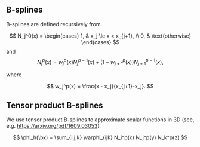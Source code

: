 $$
\newcommand{\bx}{\boldsymbol{x}}
$$

## B-splines

B-splines are defined recursively from

$$
N_j^0(x) = \begin{cases}
1, & x_j \le x < x_{j+1}, \\
0, & \text{otherwise}
\end{cases}
$$
and
$$
N_j^p(x) = w_j^p(x) N_j^{p-1}(x) + (1-w_{j+1}^p(x)) N_{j+1}^{p-1}(x),
$$

where

$$
w_j^p(x) = \frac{x - x_j}{x_{j+1}-x_j}.
$$


## Tensor product B-splines

We use tensor product B-splines to approximate scalar functions in 3D
(see, e.g. https://arxiv.org/pdf/1609.03053):

$$
\phi_h(\bx) = \sum_{i,j,k} \varphi_{ijk} N_i^p(x) N_j^p(y) N_k^p(z)
$$
